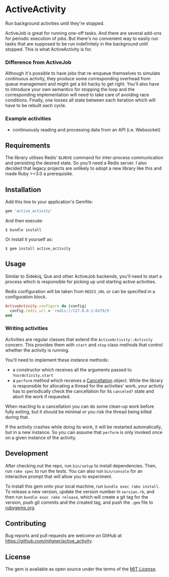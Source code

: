 # ActiveActivity

Run background activities until they're stopped.

ActiveJob is great for running one-off tasks. And there are several add-ons for periodic execution of jobs.
But there's no convenient way to easily run tasks that are supposed to be run indefinitely in the background
until stopped. This is what ActiveActivity is for.


### Difference from ActiveJob

Although it's possible to have jobs that re-enqueue themselves to simulate continuous activity, they produce
some corresponding overhead from queue management and might get a bit hacky to get right.
You'll also have to introduce your own semantics for stopping the loop and the corresponding implementation
will need to take care of avoiding race conditions.
Finally, one looses all state between each iteration which will have to be rebuilt each cycle.


### Example activities

- continuously reading and processing data from an API (i.e. Websocket)

## Requirements

The library utilises Redis' `BLMOVE` command for inter-process communication and persisting the desired
state. So you'll need a Redis server. I also decided that legacy projects are unlikely to adopt a new
library like this and made Ruby >=3.0 a prerequisite.


## Installation

Add this line to your application's Gemfile:

```ruby
gem 'active_activity'
```

And then execute:

    $ bundle install

Or install it yourself as:

    $ gem install active_activity

## Usage

Similar to Sidekiq, Que and other ActiveJob backends, you'll need to start a process which is responsible for
picking up und starting active activities.

Redis configuration will be taken from `REDIS_URL` or can be specified in a configuration block.

```ruby
ActiveActivity.configure do |config|
  config.redis_url = 'redis://127.0.0.1:6379/5'
end
```

### Writing activities

Activities are regular classes that extend the `ActiveActivity::Activity` concern. This provides them with `start` 
and `stop` class methods that control whether the activity is running.

You'll need to implement these instance methods:

  - a constructor which receives all the arguments passed to `YourActivity.start`
  - a `perform` method which receives a [Cancellation](http://ruby-concurrency.github.io/concurrent-ruby/1.1.8/Concurrent/Cancellation.html)
object. While the library is responsible for allocating a thread for the activities' work, your activity has
to periodically check the cancellation for its `canceled?` state and abort the work if requested.

When reacting to a cancellation you can do some clean-up work before fully exiting, but it should be minimal
or you risk the thread being killed during that.

If the activity crashes while doing its work, it will be restarted automatically, but in a new instance.
So you can assume that `perform` is only invoked once on a given instance of the activity.


## Development

After checking out the repo, run `bin/setup` to install dependencies. Then, run `rake spec` to run the tests. You can also run `bin/console` for an interactive prompt that will allow you to experiment.

To install this gem onto your local machine, run `bundle exec rake install`. To release a new version, update the version number in `version.rb`, and then run `bundle exec rake release`, which will create a git tag for the version, push git commits and the created tag, and push the `.gem` file to [rubygems.org](https://rubygems.org).

## Contributing

Bug reports and pull requests are welcome on GitHub at https://github.com/milgner/active_activity.

## License

The gem is available as open source under the terms of the [MIT License](https://opensource.org/licenses/MIT).
